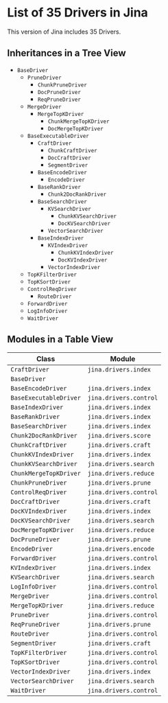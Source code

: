# List of 35 Drivers in Jina

This version of Jina includes 35 Drivers.

## Inheritances in a Tree View
- `BaseDriver`
   - `PruneDriver`
      - `ChunkPruneDriver`
      - `DocPruneDriver`
      - `ReqPruneDriver`
   - `MergeDriver`
      - `MergeTopKDriver`
         - `ChunkMergeTopKDriver`
         - `DocMergeTopKDriver`
   - `BaseExecutableDriver`
      - `CraftDriver`
         - `ChunkCraftDriver`
         - `DocCraftDriver`
         - `SegmentDriver`
      - `BaseEncodeDriver`
         - `EncodeDriver`
      - `BaseRankDriver`
         - `Chunk2DocRankDriver`
      - `BaseSearchDriver`
         - `KVSearchDriver`
            - `ChunkKVSearchDriver`
            - `DocKVSearchDriver`
         - `VectorSearchDriver`
      - `BaseIndexDriver`
         - `KVIndexDriver`
            - `ChunkKVIndexDriver`
            - `DocKVIndexDriver`
         - `VectorIndexDriver`
   - `TopKFilterDriver`
   - `TopKSortDriver`
   - `ControlReqDriver`
      - `RouteDriver`
   - `ForwardDriver`
   - `LogInfoDriver`
   - `WaitDriver`

## Modules in a Table View 

| Class | Module |
| --- | --- |
| `CraftDriver` | `jina.drivers.index` |
| `BaseDriver` |   |
| `BaseEncodeDriver` | `jina.drivers.index` |
| `BaseExecutableDriver` | `jina.drivers.control` |
| `BaseIndexDriver` | `jina.drivers.index` |
| `BaseRankDriver` | `jina.drivers.index` |
| `BaseSearchDriver` | `jina.drivers.index` |
| `Chunk2DocRankDriver` | `jina.drivers.score` |
| `ChunkCraftDriver` | `jina.drivers.craft` |
| `ChunkKVIndexDriver` | `jina.drivers.index` |
| `ChunkKVSearchDriver` | `jina.drivers.search` |
| `ChunkMergeTopKDriver` | `jina.drivers.reduce` |
| `ChunkPruneDriver` | `jina.drivers.prune` |
| `ControlReqDriver` | `jina.drivers.control` |
| `DocCraftDriver` | `jina.drivers.craft` |
| `DocKVIndexDriver` | `jina.drivers.index` |
| `DocKVSearchDriver` | `jina.drivers.search` |
| `DocMergeTopKDriver` | `jina.drivers.reduce` |
| `DocPruneDriver` | `jina.drivers.prune` |
| `EncodeDriver` | `jina.drivers.encode` |
| `ForwardDriver` | `jina.drivers.control` |
| `KVIndexDriver` | `jina.drivers.index` |
| `KVSearchDriver` | `jina.drivers.search` |
| `LogInfoDriver` | `jina.drivers.control` |
| `MergeDriver` | `jina.drivers.control` |
| `MergeTopKDriver` | `jina.drivers.reduce` |
| `PruneDriver` | `jina.drivers.control` |
| `ReqPruneDriver` | `jina.drivers.prune` |
| `RouteDriver` | `jina.drivers.control` |
| `SegmentDriver` | `jina.drivers.craft` |
| `TopKFilterDriver` | `jina.drivers.control` |
| `TopKSortDriver` | `jina.drivers.control` |
| `VectorIndexDriver` | `jina.drivers.index` |
| `VectorSearchDriver` | `jina.drivers.search` |
| `WaitDriver` | `jina.drivers.control` |
